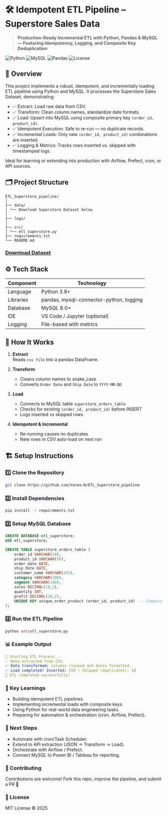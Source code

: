 # 🛠️ Idempotent ETL Pipeline – Superstore Sales Data

> **Production-Ready Incremental ETL with Python, Pandas & MySQL — Featuring Idempotency, Logging, and Composite Key Deduplication**

![Python](https://img.shields.io/badge/Python-3.8%2B-blue?logo=python)
![MySQL](https://img.shields.io/badge/MySQL-8.0+-important?logo=mysql)
![Pandas](https://img.shields.io/badge/Pandas-2.0+-green?logo=pandas)
![License](https://img.shields.io/badge/License-MIT-orange)

## 📌 Overview

This project implements a robust, idempotent, and incrementally loading ETL pipeline using Python and MySQL. It processes the Superstore Sales Dataset, demonstrating:

- ✅ Extract: Load raw data from CSV.
- ✅ Transform: Clean column names, standardize date formats.
- ✅ Load: Upsert into MySQL using composite primary key `(order_id, product_id)`.
- ✅ Idempotent Execution: Safe to re-run — no duplicate records.
- ✅ Incremental Loads: Only new `(order_id, product_id)` combinations are inserted.
- ✅ Logging & Metrics: Tracks rows inserted vs. skipped with timestamped logs.

Ideal for learning or extending into production with Airflow, Prefect, cron, or API sources.

## 🗂️ Project Structure
```
ETL_Superstore_pipeline/
│
├── data/
│ └── Download Superstore Dataset below
│
├── logs/
│
├── src/
│ └── etl_superstore.py
├── requirements.txt
└── README.md
```
### [Download Dataset](https://www.kaggle.com/datasets/vivek468/superstore-dataset-final)

## ⚙️ Tech Stack

| Component       | Technology                 |
|----------------|----------------------------|
| Language       | Python 3.8+                |
| Libraries      | pandas, mysql-connector-python, logging |
| Database       | MySQL 8.0+                 |
| IDE            | VS Code / Jupyter (optional) |
| Logging        | File-based with metrics    |

## 🚀 How It Works

1. **Extract**  
   Reads `csv file` into a pandas DataFrame.

2. **Transform**  
   - Cleans column names to snake_case  
   - Converts `Order Date` and `Ship Date` to `YYYY-MM-DD`

3. **Load**  
   - Connects to MySQL table `superstore_orders_table`  
   - Checks for existing `(order_id, product_id)` before INSERT  
   - Logs inserted vs skipped rows

4. **Idempotent & Incremental**  
   - Re-running causes no duplicates  
   - New rows in CSV auto-load on next run

## 🏗️ Setup Instructions

### 1️⃣ Clone the Repository

```bash
git clone https://github.com/Varma-N/ETL_Superstore_pipeline
```
### 2️⃣ Install Dependencies
```bash
pip install -r requirements.txt
```
### 3️⃣ Setup MySQL Database
```sql
CREATE DATABASE etl_superstore;
USE etl_superstore;

CREATE TABLE superstore_orders_table (
    order_id VARCHAR(50),
    product_id VARCHAR(50),
    order_date DATE,
    ship_date DATE,
    customer_name VARCHAR(255),
    category VARCHAR(100),
    segment VARCHAR(100),
    sales DECIMAL(10,2),
    quantity INT,
    profit DECIMAL(10,2),
    UNIQUE KEY unique_order_product (order_id, product_id)  -- Composite uniqueness
);
```
### 4️⃣ Run the ETL Pipeline
```bash
python src\etl_superstore.py
```

### 📊 Example Output
```yaml
🚀 Starting ETL Process...
✅ Data extracted from CSV.
✅ Data transformed: columns cleaned and dates formatted.
✅ Load completed! Inserted: 150 | Skipped (duplicates): 10
🎉 ETL completed successfully!
```
### 🌟 Key Learnings
- Building idempotent ETL pipelines.
- Implementing incremental loads with composite keys.
- Using Python for real-world data engineering tasks.
- Preparing for automation & orchestration (cron, Airflow, Prefect).

### 📌 Next Steps
- Automate with cron/Task Scheduler.
- Extend to API extraction (JSON → Transform → Load).
- Orchestrate with Airflow / Prefect.
- Connect MySQL to Power BI / Tableau for reporting.

### 🤝 Contributing
Contributions are welcome! Fork this repo, improve the pipeline, and submit a PR 🚀

### 📜 License
MIT License © 2025


